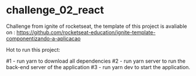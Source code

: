 # challenge_02_react
Challenge from ignite of rocketseat, the template of this project is avaliable on : https://github.com/rocketseat-education/ignite-template-componentizando-a-aplicacao

Hot to run this project: 

#1 - run yarn to download all dependencies 
#2 - run yarn server to run the back-end server of the application
#3 - run yarn dev to start the application.
